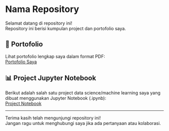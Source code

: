 # Nama Repository

Selamat datang di repository ini!  
Repository ini berisi kumpulan project dan portofolio saya.

## 📄 Portofolio

Lihat portofolio lengkap saya dalam format PDF:  
[Portofolio Saya](LINK_PDF_PORTOFOLIO)

## 📊 Project Jupyter Notebook

Berikut adalah salah satu project data science/machine learning saya yang dibuat menggunakan Jupyter Notebook (.ipynb):  
[Project Notebook](LINK_IPYNB_PROJECT)

---

Terima kasih telah mengunjungi repository ini!  
Jangan ragu untuk menghubungi saya jika ada pertanyaan atau kolaborasi.
